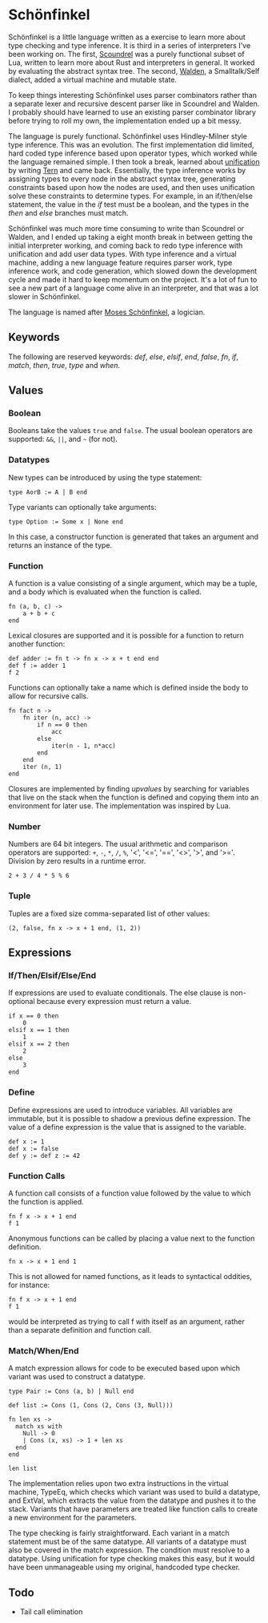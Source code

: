 Schönfinkel
===========

Schönfinkel is a little language written as a exercise to learn more about type
checking and type inference. It is third in a series of interpreters
I've been working on. The first,
[Scoundrel](https://github.com/dminor/scoundrel) was a purely functional
subset of Lua, written to learn more about Rust and interpreters in general.
It worked by evaluating the abstract syntax tree. The second,
[Walden](https://github.com/dminor/walden), a Smalltalk/Self dialect,
added a virtual machine and mutable state.

To keep things interesting Schönfinkel uses parser combinators rather than a
separate lexer and recursive descent parser like in Scoundrel and Walden. I
probably should have learned to use an existing parser combinator library
before trying to roll my own, the implementation ended up a bit messy.

The language is purely functional. Schönfinkel uses Hindley-Milner style type
inference. This was an evolution. The first implementation did limited, hard
coded type inference based upon operator types, which worked while the
language remained simple. I then took a break, learned about
[unification](https://en.wikipedia.org/wiki/Unification_(computer_science)) by
writing [Tern](https://github.com/dminor/tern) and came back. Essentially,
the type inference works by assigning types to every node in the abstract
syntax tree, generating constraints based upon how the nodes are used, and then
uses unification solve these constraints to determine types. For example, in
an if/then/else statement, the value in the *if* test must be a boolean, and
the types in the *then* and *else* branches must match.

Schönfinkel was much more time consuming to write than Scoundrel or Walden,
and I ended up taking a eight month break in between getting the initial
interpreter working, and coming back to redo type inference with unification
and add user data types. With type inference and a virtual machine, adding a
new language feature requires parser work, type inference work, and code
generation, which slowed down the development cycle and made it hard to keep
momentum on the project. It's a lot of fun to see a new part of a language come
alive in an interpreter, and that was a lot slower in Schönfinkel.

The language is named after
[Moses Schönfinkel](https://en.wikipedia.org/wiki/Moses_Sch%C3%B6nfinkel), a
logician.

Keywords
--------

The following are reserved keywords: *def*, *else*, *elsif*, *end*, *false*,
*fn*, *if*, *match*, *then*, *true*, *type* and *when*.

Values
------

### Boolean

Booleans take the values `true` and `false`. The usual boolean operators are
supported: `&&`, `||`, and `~` (for not).

### Datatypes

New types can be introduced by using the type statement:

```
type AorB := A | B end
```

Type variants can optionally take arguments:

```
type Option := Some x | None end
```

In this case, a constructor function is generated that takes an argument and
returns an instance of the type.

### Function

A function is a value consisting of a single argument, which may be a tuple,
and a body which is evaluated when the function is called.

```
fn (a, b, c) ->
    a + b + c
end
```

Lexical closures are supported and it is possible for a function to return another
function:

```
def adder := fn t -> fn x -> x + t end end
def f := adder 1
f 2
```

Functions can optionally take a name which is defined inside the body to allow
for recursive calls.

```
fn fact n ->
    fn iter (n, acc) ->
        if n == 0 then
            acc
        else
            iter(n - 1, n*acc)
        end
    end
    iter (n, 1)
end
```

Closures are implemented by finding *upvalues* by searching for variables that
live on the stack when the function is defined and copying them into an
environment for later use. The implementation was inspired by Lua.

### Number

Numbers are 64 bit integers. The usual arithmetic and comparison operators
are supported: `+`, `-`, `*`, `/`, `%`, '<', '<=', '==', '<>', '>', and '>='.
Division by zero results in a runtime error.

```
2 + 3 / 4 * 5 % 6
```

### Tuple

Tuples are a fixed size comma-separated list of other values:

```
(2, false, fn x -> x + 1 end, (1, 2))
```

Expressions
-----------

### If/Then/Elsif/Else/End

If expressions are used to evaluate conditionals. The else clause is
non-optional because every expression must return a value.

```
if x == 0 then
    0
elsif x == 1 then
    1
elsif x == 2 then
    2
else
    3
end
```

### Define

Define expressions are used to introduce variables. All variables are
immutable, but it is possible to shadow a previous define expression. The
value of a define expression is the value that is assigned to the variable.

```
def x := 1
def x := false
def y := def z := 42
```

### Function Calls

A function call consists of a function value followed by the value to which the
function is applied.

```
fn f x -> x + 1 end
f 1
```

Anonymous functions can be called by placing a value next to the function
definition.

```
fn x -> x + 1 end 1
```

This is not allowed for named functions, as it leads to syntactical oddities, for
instance:

```
fn f x -> x + 1 end
f 1
```

would be interpreted as trying to call f with itself as an argument, rather than a
separate definition and function call.

### Match/When/End

A match expression allows for code to be executed based upon which variant was used
to construct a datatype.

```
type Pair := Cons (a, b) | Null end

def list := Cons (1, Cons (2, Cons (3, Null)))

fn len xs ->
  match xs with
    Null -> 0
    | Cons (x, xs) -> 1 + len xs
  end
end

len list

```

The implementation relies upon two extra instructions in the virtual machine,
TypeEq, which checks which variant was used to build a datatype, and ExtVal,
which extracts the value from the datatype and pushes it to the stack. Variants
that have parameters are treated like function calls to create a new
environment for the parameters.

The type checking is fairly straightforward. Each variant in a match statement
must be of the same datatype. All variants of a datatype must also be
covered in the match expression. The condition must resolve to a datatype.
Using unification for type checking makes this easy, but it would have been
unmanageable using my original, handcoded type checker.

Todo
----
* Tail call elimination
